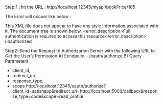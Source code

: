 
Step:1 : hit the URL : http://localhost:12345/myapi/bookPrice/105

The Error will occuer like below :

This XML file does not appear to have any style information associated with it. The document tree is shown below.
<oauth>
<error_description>Full authentication is required to access this resource</error_description>
<error>unauthorized</error>
</oauth>

Step2:
Send the Request to Authorizarion Server with the following URL to Get
the User’s Permission
A) Eendpoint - /oauth/authorize
B) Query Parameters
 - client_id,
 - redirect_uri,
 - response_type,
 - scope
http://localhost:12345/oauth/authorize?client_id=satishapp&redirect_uri=http://localhost:5000/callback&response_type=code&scope=read_profile
